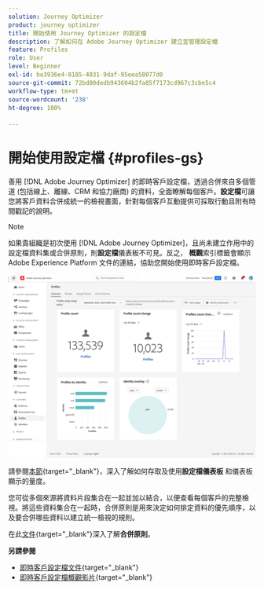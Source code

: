 ```yaml
---
solution: Journey Optimizer
product: journey optimizer
title: 開始使用 Journey Optimizer 的設定檔
description: 了解如何在 Adobe Journey Optimizer 建立並管理設定檔
feature: Profiles
role: User
level: Beginner
exl-id: be3936e4-8185-4031-9daf-95eea58077d0
source-git-commit: 72bd00dedb943604b2fa85f7173cd967c3cbe5c4
workflow-type: tm+mt
source-wordcount: '238'
ht-degree: 100%

---
```


# 開始使用設定檔 {#profiles-gs}

善用 [!DNL Adobe Journey Optimizer] 的即時客戶設定檔，透過合併來自多個管道 (包括線上、離線、CRM 和協力廠商) 的資料，全面瞭解每個客戶。**設定檔**&#x200B;可讓您將客戶資料合併成統一的檢視畫面，針對每個客戶互動提供可採取行動且附有時間戳記的說明。

>[!NOTE]
>
>如果貴組織是初次使用 [!DNL Adobe Journey Optimizer]，且尚未建立作用中的設定檔資料集或合併原則，則&#x200B;**設定檔**&#x200B;儀表板不可見。反之， **概觀**&#x200B;索引標籤會顯示 Adobe Experience Platform 文件的連結，協助您開始使用即時客戶設定檔。

![](assets/profiles-home.png)

請參閱[本節](https://experienceleague.adobe.com/docs/experience-platform/profile/ui/user-guide.html?lang=zh-Hant){target="_blank"}，深入了解如何存取及使用&#x200B;**設定檔儀表板** 和儀表板顯示的量度。

您可從多個來源將資料片段集合在一起並加以結合，以便查看每個客戶的完整檢視。將這些資料集合在一起時，合併原則是用來決定如何排定資料的優先順序，以及要合併哪些資料以建立統一檢視的規則。 

在此[文件](https://experienceleague.adobe.com/docs/experience-platform/profile/merge-policies/ui-guide.html?lang=zh-Hant){target="_blank"}深入了解&#x200B;**合併原則**。

**另請參閱**

* [即時客戶設定檔文件](https://experienceleague.adobe.com/docs/experience-platform/query/home.html?lang=zh-Hant){target="_blank"}
* [即時客戶設定檔概觀影片](https://experienceleague.adobe.com/docs/experience-platform/profile/home.html?lang=zh-Hant){target="_blank"}
